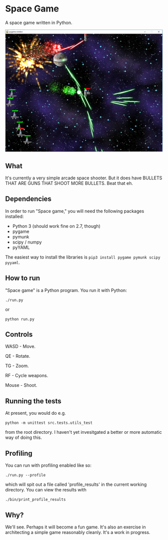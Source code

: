 Space Game
==========

A space game written in Python.

![A screenshot](screenshot.png?raw=true "Screenshot")

What
----

It's currently a very simple arcade space shooter. But it does have BULLETS THAT ARE GUNS THAT SHOOT MORE BULLETS. Beat that eh.

Dependencies
------------

In order to run "Space game," you will need the following packages installed:

* Python 3 (should work fine on 2.7, though)
* pygame
* pymunk
* scipy / numpy
* pyYAML

The easiest way to install the libraries is `pip3 install pygame pymunk scipy pyyaml`.

How to run
----------

"Space game" is a Python program. You run it with Python:

    ./run.py

or 

    python run.py

Controls
--------

WASD - Move.

QE - Rotate.

TG - Zoom.

RF - Cycle weapons.

Mouse - Shoot.

Running the tests
-----------------

At present, you would do e.g.

    python -m unittest src.tests.utils_test

from the root directory. I haven't yet invesitgated a better or more automatic way of doing this.

Profiling
---------

You can run with profiling enabled like so:

    ./run.py --profile

which will spit out a file called 'profile_results' in the current working 
directory. You can view the results with

    ./bin/print_profile_results

Why?
----

We'll see. Perhaps it will become a fun game. It's also an exercise in architecting a simple game reasonably cleanly. It's a work in progress.
